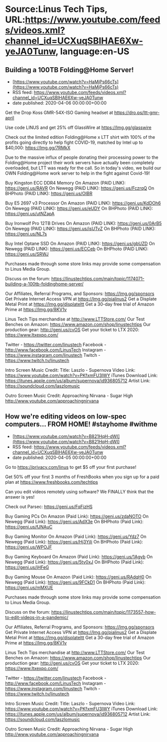 # Source:Linus Tech Tips, URL:https://www.youtube.com/feeds/videos.xml?channel_id=UCXuqSBlHAE6Xw-yeJA0Tunw, language:en-US

## Building a 100TB Folding@Home Server!
 - [https://www.youtube.com/watch?v=HaMjPs66cTs](https://www.youtube.com/watch?v=HaMjPs66cTs)
 - RSS feed: https://www.youtube.com/feeds/videos.xml?channel_id=UCXuqSBlHAE6Xw-yeJA0Tunw
 - date published: 2020-04-06 00:00:00+00:00

Get the Drop Koss GMR-54X-ISO Gaming headset at https://dro.ps/ltt-gmr-april

Use code LINUS and get 25% off GlassWire at https://lmg.gg/glasswire

Check out the limited edition Folding@Home x LTT shirt with 100% of the profits going directly to help fight COVID-19, matched by Intel up to $40,000: https://lmg.gg/7RMkX

Due to the massive influx of people donating their processing power to the Folding@Home project their work servers have actually been completely overloaded, but LTT was ready for the call. So in today's video, we build our OWN Folding@Home work server to help in the fight against Covid-19!

Buy Kingston ECC DDR4 Memory
On Amazon (PAID LINK): https://geni.us/RAVR
On Newegg (PAID LINK): https://geni.us/FczrqQ
On BHPhoto (PAID LINK): https://geni.us/OIBR

Buy E5 2697 v3 Processor
On Amazon (PAID LINK): https://geni.us/KdDOh6
On Newegg (PAID LINK): https://geni.us/eUDY
On BHPhoto (PAID LINK): https://geni.us/utNZapA

Buy Ironwolf Pro 12TB Drives
On Amazon (PAID LINK): https://geni.us/0ArB5
On Newegg (PAID LINK): https://geni.us/isUTvZ
On BHPhoto (PAID LINK): https://geni.us/NL7s

Buy Intel Optane SSD
On Amazon (PAID LINK): https://geni.us/gbUZD
On Newegg (PAID LINK): https://geni.us/ECCeb
On BHPhoto (PAID LINK): https://geni.us/SRWJ

Purchases made through some store links may provide some compensation to Linus Media Group.

Discuss on the forum: https://linustechtips.com/main/topic/1174071-building-a-100tb-foldinghome-server/

Our Affiliates, Referral Programs, and Sponsors: https://lmg.gg/sponsors
Get Private Internet Access VPN at https://lmg.gg/pialinus2
Get a Displate Metal Print at https://lmg.gg/displateltt
Get a 30-day free trial of Amazon Prime at https://lmg.gg/8KV1v

Linus Tech Tips merchandise at http://www.LTTStore.com/ 
Our Test Benches on Amazon: https://www.amazon.com/shop/linustechtips 
Our production gear: http://geni.us/cvOS
Get your ticket to LTX 2020: https://www.ltxexpo.com/

Twitter - https://twitter.com/linustech
Facebook - http://www.facebook.com/LinusTech
Instagram - https://www.instagram.com/linustech
Twitch - https://www.twitch.tv/linustech 

Intro Screen Music Credit:
Title: Laszlo - Supernova
Video Link: https://www.youtube.com/watch?v=PKfxmFU3lWY
iTunes Download Link: https://itunes.apple.com/us/album/supernova/id936805712
Artist Link: https://soundcloud.com/laszlomusic

Outro Screen Music Credit: Approaching Nirvana - Sugar High http://www.youtube.com/approachingnirvana

## How we're editing videos on low-spec computers... FROM HOME! #stayhome #withme
 - [https://www.youtube.com/watch?v=B821HqH-dWI](https://www.youtube.com/watch?v=B821HqH-dWI)
 - RSS feed: https://www.youtube.com/feeds/videos.xml?channel_id=UCXuqSBlHAE6Xw-yeJA0Tunw
 - date published: 2020-04-05 00:00:00+00:00

Go to https://privacy.com/linus ​to get $5 off your first purchase!

Get 50% off your first 3 months of FreshBooks when you sign up for a paid plan at https://www.freshbooks.com/techtips

Can you edit videos remotely using software? We FINALLY think that the answer is yes!

Check out Parsec: https://geni.us/FqFjzHS

Buy Gaming PCs
On Amazon (Paid Link): https://geni.us/zdaNOTO
On Newegg (Paid Link): https://geni.us/AdX3e
On BHPhoto (Paid Link): https://geni.us/fJNAuC

Buy Gaming Monitor
On Amazon (Paid Link): https://geni.us/Ydz7
On Newegg (Paid Link): https://geni.us/Hj3YjIi
On BHPhoto (Paid Link): https://geni.us/WPOJF

Buy Gaming Keyboard
On Amazon (Paid Link): https://geni.us/1Agyb
On Newegg (Paid Link): https://geni.us/5tv0xJ
On BHPhoto (Paid Link): https://geni.us/jHFeG

Buy Gaming Mouse
On Amazon (Paid Link): https://geni.us/RAdqH0
On Newegg (Paid Link): https://geni.us/9FCkD1
On BHPhoto (Paid Link): https://geni.us/mMXUE

Purchases made through some store links may provide some compensation to Linus Media Group.

Discuss on the forum: https://linustechtips.com/main/topic/1173557-how-to-edit-videos-in-a-pandemic/

Our Affiliates, Referral Programs, and Sponsors: https://lmg.gg/sponsors
Get Private Internet Access VPN at https://lmg.gg/pialinus2
Get a Displate Metal Print at https://lmg.gg/displateltt
Get a 30-day free trial of Amazon Prime at https://lmg.gg/8KV1v

Linus Tech Tips merchandise at http://www.LTTStore.com/ 
Our Test Benches on Amazon: https://www.amazon.com/shop/linustechtips 
Our production gear: http://geni.us/cvOS
Get your ticket to LTX 2020: https://www.ltxexpo.com/

Twitter - https://twitter.com/linustech
Facebook - http://www.facebook.com/LinusTech
Instagram - https://www.instagram.com/linustech
Twitch - https://www.twitch.tv/linustech 

Intro Screen Music Credit:
Title: Laszlo - Supernova
Video Link: https://www.youtube.com/watch?v=PKfxmFU3lWY
iTunes Download Link: https://itunes.apple.com/us/album/supernova/id936805712
Artist Link: https://soundcloud.com/laszlomusic

Outro Screen Music Credit: Approaching Nirvana - Sugar High http://www.youtube.com/approachingnirvana

